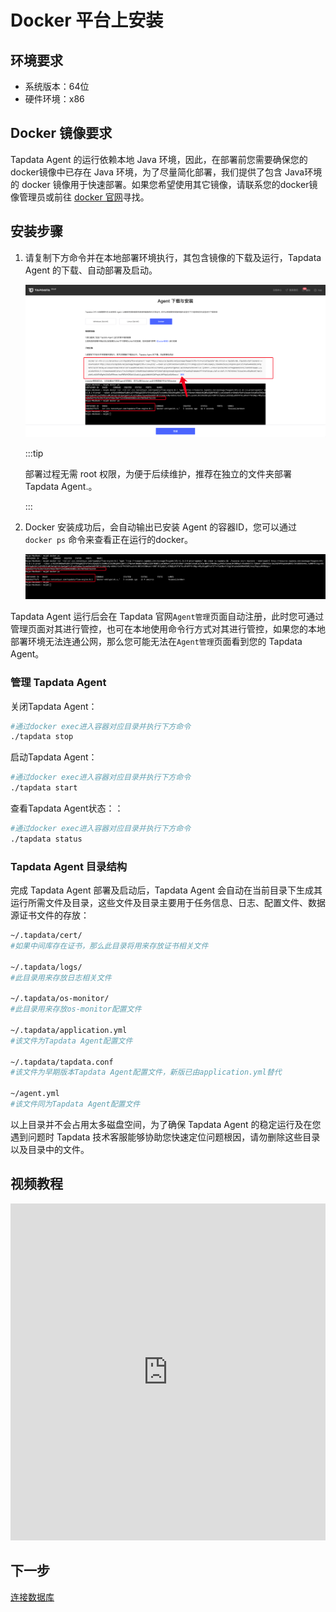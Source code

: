 # Docker 平台上安装

## 环境要求

- 系统版本：64位
- 硬件环境：x86



## Docker 镜像要求


Tapdata Agent 的运行依赖本地 Java 环境，因此，在部署前您需要确保您的docker镜像中已存在 Java 环境，为了尽量简化部署，我们提供了包含 Java环境的 docker 镜像用于快速部署。如果您希望使用其它镜像，请联系您的docker镜像管理员或前往 [docker 官网](https://hub.docker.com/search)寻找。

## 安装步骤

1. 请复制下方命令并在本地部署环境执行，其包含镜像的下载及运行，Tapdata Agent 的下载、自动部署及启动。

   ![](../../images/install_agent_docker_1.png)

   :::tip

   部署过程无需 root 权限，为便于后续维护，推荐在独立的文件夹部署 Tapdata Agent.。

   :::

2. Docker 安装成功后，会自动输出已安装 Agent 的容器ID，您可以通过 `docker ps` 命令来查看正在运行的docker。

   ![](../../images/install_agent_docker_2.png)



Tapdata Agent 运行后会在 Tapdata 官网`Agent管理`页面自动注册，此时您可通过管理页面对其进行管控，也可在本地使用命令行方式对其进行管控，如果您的本地部署环境无法连通公网，那么您可能无法在`Agent管理`页面看到您的 Tapdata Agent。



### 管理 Tapdata Agent

关闭Tapdata Agent：

```bash
#通过docker exec进入容器对应目录并执行下方命令
./tapdata stop
```

启动Tapdata Agent：

```bash
#通过docker exec进入容器对应目录并执行下方命令
./tapdata start
```

查看Tapdata Agent状态：：

```bash
#通过docker exec进入容器对应目录并执行下方命令
./tapdata status
```



### Tapdata Agent 目录结构

完成 Tapdata Agent 部署及启动后，Tapdata Agent 会自动在当前目录下生成其运行所需文件及目录，这些文件及目录主要用于任务信息、日志、配置文件、数据源证书文件的存放：

```bash
~/.tapdata/cert/ 
#如果中间库存在证书，那么此目录将用来存放证书相关文件

~/.tapdata/logs/ 
#此目录用来存放日志相关文件

~/.tapdata/os-monitor/
#此目录用来存放os-monitor配置文件

~/.tapdata/application.yml 
#该文件为Tapdata Agent配置文件

~/.tapdata/tapdata.conf
#该文件为早期版本Tapdata Agent配置文件，新版已由application.yml替代

~/agent.yml
#该文件同为Tapdata Agent配置文件
```


以上目录并不会占用太多磁盘空间，为了确保 Tapdata Agent 的稳定运行及在您遇到问题时 Tapdata 技术客服能够协助您快速定位问题根因，请勿删除这些目录以及目录中的文件。

## 视频教程

<iframe      src="https://20778419.s21v.faiusr.com/58/2/ABUIABA6GAAgpJSHkQYo-p_9KA.mp4"   width="100%"      height="539"      frameborder="0"    allowfullscreen="true"  > </iframe>



## 下一步

[连接数据库](../connect-database.md)
